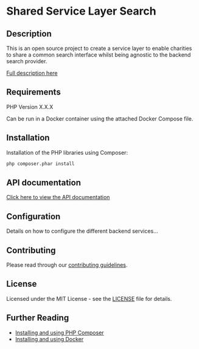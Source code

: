 # Shared Service Layer Search

## Description

This is an open source project to create a service layer to enable charities to share a common search interface whilst being agnostic to the backend search provider.

[Full description here](https://www.thecatalyst.org.uk/blog/some-of-the-most-common-digital-problems-faced-by-charities-and-what-were-doing-about-them)

## Requirements

PHP Version X.X.X

Can be run in a Docker container using the attached Docker Compose file.

## Installation

Installation of the PHP libraries using Composer:

```bash
php composer.phar install
```

## API documentation

[Click here to view the API documentation](API.MD)

## Configuration

Details on how to configure the different backend services...

## Contributing

Please read through our [contributing guidelines](CONTRIBUTING.MD).

## License

Licensed under the MIT License - see the [LICENSE](LICENSE) file for details.

## Further Reading

* [Installing and using PHP Composer](https://getcomposer.org/doc/00-intro.md)
* [Installing and using Docker](https://www.docker.com/get-started)
